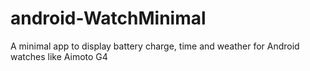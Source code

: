 # android-WatchMinimal
A minimal app to display battery charge, time and weather for Android watches like Aimoto G4
